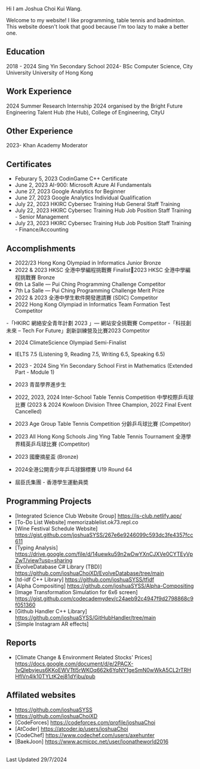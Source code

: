 Hi I am Joshua Choi Kui Wang.

Welcome to my website!
I like programming, table tennis and badminton.
This website doesn't look that good because I'm too lazy to make a better one.

## Education
2018 - 2024 Sing Yin Secondary School
2024- BSc Computer Science, City University University of Hong Kong

## Work Experience
2024 Summer Research Internship 2024 organised by the Bright Future Engineering Talent Hub (the Hub), College of Engineering, CityU

## Other Experience
2023- Khan Academy Moderator

## Certificates
- Feburary 5, 2023 CodinGame C++ Certificate
- June 2, 2023 AI-900: Microsoft Azure AI Fundamentals
- June 27, 2023 Google Analytics for Beginner
- June 27, 2023 Google Analytics Individual Qualification
- July 22, 2023 HKIRC Cybersec Training Hub General Staff Training
- July 22, 2023 HKIRC Cybersec Training Hub Job Position Staff Training - Senior Management
- July 23, 2023 HKIRC Cybersec Training Hub Job Position Staff Training - Finance/Accounting

## Accomplishments
- 2022/23 Hong Kong Olympiad in Informatics Junior Bronze
- 2022 & 2023 HKSC 全港中學編程挑戰賽 Finalist2023 HKSC 全港中學編程挑戰賽 Bronze
- 6th La Salle — Pui Ching Programming Challenge Competitor
- 7th La Salle — Pui Ching Programming Challenge Merit Prize
- 2022 & 2023 全港中學生軟件開發邀請賽 (SDIC)  Competitor
- 2022 Hong Kong Olympiad in Informatics Team Formation Test Competitor

-「HKIRC 網絡安全青年計劃 2023 」— 網站安全挑戰賽 Competitor
-「科技創未來 – Tech For Future」創新訓練營及比賽2023 Competitor
- 2024 ClimateScience Olympiad Semi-Finalist

- IELTS 7.5 (Listening 9, Reading 7.5, Writing 6.5, Speaking 6.5)
- 2023 - 2024 Sing Yin Secondary School First in Mathematics (Extended Part - Module 1) 
- 2023 青苗學界進步生

- 2022, 2023, 2024 Inter-School Table Tennis Competition 中學校際乒乓球比賽 (2023 & 2024 Kowloon Division Three Champion, 2022 Final Event Cancelled)
- 2023 Age Group Table Tennis Competition 分齡乒乓球比賽 (Competitor)
- 2023 All Hong Kong Schools Jing Ying Table Tennis Tournament 全港學界精英乒乓球比賽 (Competitor)
- 2023 國慶摘星盃 (Bronze)
- 2024全港公開青少年乒乓球錦標賽 U19 Round 64
- 屆臣氏集團 - 香港學生運動員奬

## Programming Projects
- [Integrated Science Club Website Group] https://is-club.netlify.app/
- [To-Do List Website] memorizablelist.ok73.repl.co
- [Wine Festival Schedule Website] https://gist.github.com/joshuaSYSS/267e6e9246099c593dc3fe4357fcc611
- [Typing Analysis] https://drive.google.com/file/d/14uewku59n2wDwYXnCJXVe0CYTEyVpZwT/view?usp=sharing
- [EvolveDatabase C# Library (TBD)] https://github.com/joshuaChoiXD/EvolveDatabase/tree/main
- [td-idf C++ Library] https://github.com/joshuaSYSS/tfidf
- [Alpha Compositing] https://github.com/joshuaSYSS/Alpha-Compositing
- [Image Transformation Simulation for 6x6 screen] https://gist.github.com/codecademydev/c24aeb92c4947f9d2798868c9f051360
- [Github Handler C++ Library] https://github.com/joshuaSYSS/GitHubHandler/tree/main
- [Simple Instagram AR effects]

## Reports
- [Climate Change & Environment Related Stocks' Prices] https://docs.google.com/document/d/e/2PACX-1vQIebyjeus6KKoEWVTtI5rWKOq662k6YqNY1geSmN0wWkA5CL2rTRHHflVn4lk10TYLtK2ej81dYjbu/pub

## Affilated websites
- https://github.com/joshuaSYSS
- https://github.com/joshuaChoiXD
- [CodeForces] https://codeforces.com/profile/joshuaChoi
- [AtCoder] https://atcoder.jp/users/joshuaChoi
- [CodeChef] https://www.codechef.com/users/axehunter
- [BaekJoon] https://www.acmicpc.net/user/loonatheworld2016

<br>
Last Updated 29/7/2024
